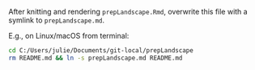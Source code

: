 After knitting and rendering `prepLandscape.Rmd`, overwrite this file with a symlink to `prepLandscape.md`.

E.g., on Linux/macOS from terminal:

```bash
cd C:/Users/julie/Documents/git-local/prepLandscape
rm README.md && ln -s prepLandscape.md README.md
```
